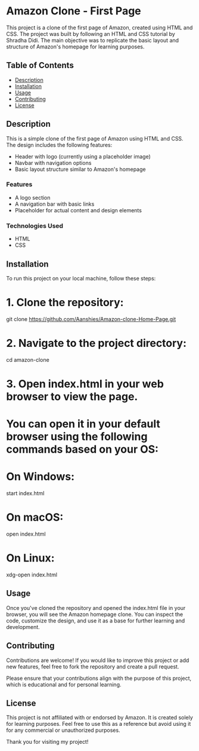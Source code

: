 # Amazon Clone - First Page

This project is a clone of the first page of Amazon, created using HTML and CSS. The project was built by following an HTML and CSS tutorial by Shradha Didi. The main objective was to replicate the basic layout and structure of Amazon's homepage for learning purposes.

## Table of Contents

- [Description](#description)
- [Installation](#installation)
- [Usage](#usage)
- [Contributing](#contributing)
- [License](#license)

## Description

This is a simple clone of the first page of Amazon using HTML and CSS. The design includes the following features:
- Header with logo (currently using a placeholder image)
- Navbar with navigation options
- Basic layout structure similar to Amazon's homepage

### Features
- A logo section
- A navigation bar with basic links
- Placeholder for actual content and design elements

### Technologies Used
- HTML
- CSS

## Installation

To run this project on your local machine, follow these steps:

# 1. Clone the repository:
git clone https://github.com/Aanshies/Amazon-clone-Home-Page.git

# 2. Navigate to the project directory:
cd amazon-clone

# 3. Open index.html in your web browser to view the page.
# You can open it in your default browser using the following commands based on your OS:

# On Windows:
start index.html

# On macOS:
open index.html

# On Linux:
xdg-open index.html

## Usage
Once you've cloned the repository and opened the index.html file in your browser, you will see the Amazon homepage clone. You can inspect the code, customize the design, and use it as a base for further learning and development.

## Contributing
Contributions are welcome! If you would like to improve this project or add new features, feel free to fork the repository and create a pull request.

Please ensure that your contributions align with the purpose of this project, which is educational and for personal learning.

## License
This project is not affiliated with or endorsed by Amazon. It is created solely for learning purposes. Feel free to use this as a reference but avoid using it for any commercial or unauthorized purposes.

Thank you for visiting my project!

